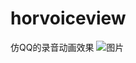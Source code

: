 # horvoiceview
仿QQ的录音动画效果
![图片](https://github.com/qustgah/horvoiceview/blob/master/art/horvoiceview.png)